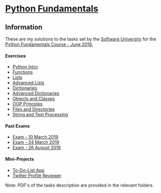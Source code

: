 # [Python Fundamentals](https://softuni.bg/opencourses/python-fundamentals-course)

## Information
These are my solutions to the tasks set by the [Software University](https://softuni.bg/trainings/courses) for the [Python Fundamentals Course - June 2019.](https://softuni.bg/trainings/2329/python-fundamentals-june%20-2019)

#### Exercises
* [Python Intro](./1.Python_Intro)
* [Functions](./2.Functions)
* [Lists](./3.1Lists)
* [Advanced Lists](./3.2Lists_Advanced)
* [Dictionaries](./4.1Dictionaries)
* [Advanced Dictionaries](./4.2Dictionaries_Advanced)
* [Objects and Classes](./5.Objects_and_Classes)
* [OOP Princples](./6.OOP_Princples)  
* [Files and Directories](./7.Files_and_Directories)
* [String and Text Processing](./8.Strings_and_Text_Processing)


#### Past Exams
* [Exam - 10 March 2019](https://github.com/AlexDimitro0v/SoftUni/tree/master/Python/Python-Fundamentals/Past%20Exams/PythonExam%20(10%20March%202019))
* [Exam - 24 March 2019](https://github.com/AlexDimitro0v/SoftUni/tree/master/Python/Python-Fundamentals/Past%20Exams/PythonExam%20(24%20March%202019))
* [Exam - 26 August 2018](https://github.com/AlexDimitro0v/SoftUni/tree/master/Python/Python-Fundamentals/Past%20Exams/PythonExam%20(26%20August%202018))

#### Mini-Projects
* [To-Do-List App](./Mini-Projects/To_Do_List_GUI)
* [Twitter Profile Reviewer](./Mini-Projects/Web_Scraping)


Note: PDF's of the tasks description are provided in the relevant folders.
